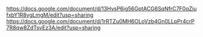 





https://docs.google.com/document/d/13HvsP6ig56GptACG6SqNfrC7F0qZiufxbY1R8vgLmgM/edit?usp=sharing
https://docs.google.com/document/d/1rRTZu0MH6OLoVzb4Gn0LLpPr4crP7R8qw8ZdTsvEz3A/edit?usp=sharing
